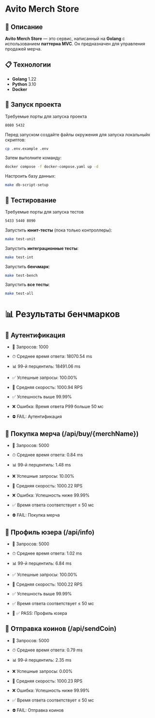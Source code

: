# Avito Merch Store

## 📌 Описание
**Avito Merch Store** — это сервис, написанный на **Golang** с использованием **паттерна MVC**. Он предназначен для управления продажей мерча.

## 📋 Технологии
- **Golang** 1.22
- **Python** 3.10
- **Docker**

## 🚀 Запуск проекта

Требуемые порты для запуска проекта
```sh
8080 5432 
```

Перед запуском создайте файлы окружения для запуска локальныйх скриптов:
```sh
cp .env.example .env
```

Затем выполните команду:
```sh
docker compose -f docker-compose.yaml up -d
```

Настроить базу данных:
```sh
make db-script-setup
```

## 🧪 Тестирование

Требуемые порты для запуска тестов
```sh
5433 5440 8090
```

Запустить **юнит-тесты** (пока только контроллеры):
```sh
make test-unit
```

Запустить **интеграционные тесты**:
```sh
make test-int
```

Запустить **бенчмарк**:
```sh
make test-bench
```

Запустить **все тесты**:
```sh
make test-all
```

# 📊  Результаты бенчмарков
## 🔹 Аутентификация
* 📌 Запросов: 1000
* ⏱ Среднее время ответа: 18070.54 ms
* 📊 99-й перцентиль: 18491.06 ms
* ✅ Успешные запросы: 100.00%
* 🚀 Средняя скорость: 1000.94 RPS

* ✅ Успешность выше 99.99%
* ❌ Ошибка: Время ответа P99 больше 50 мс

* ⛔ FAIL: Аутентификация

## 🔹 Покупка мерча (/api/buy/{merchName})
* 📌 Запросов: 5000
* ⏱ Среднее время ответа: 0.84 ms
* 📊 99-й перцентиль: 1.48 ms
* ❌ Успешные запросы: 10.00%
* 🚀 Средняя скорость: 1000.22 RPS

* ❌ Ошибка: Успешность ниже 99.99%
* ✅ Время ответа соответствует ≤ 50 мс

* ⛔ FAIL: Покупка мерча

## 🔹 Профиль юзера (/api/info)
* 📌 Запросов: 5000
* ⏱ Среднее время ответа: 1.02 ms
* 📊 99-й перцентиль: 6.84 ms
* ✅ Успешные запросы: 100.00%
* 🚀 Средняя скорость: 1000.22 RPS

* ✅ Успешность выше 99.99%
* ✅ Время ответа соответствует ≤ 50 мс

* 🎉 ✅ PASS: Профиль юзера

## 🔹 Отправка коинов (/api/sendCoin)
* 📌 Запросов: 5000
* ⏱ Среднее время ответа: 0.79 ms
* 📊 99-й перцентиль: 2.35 ms
* ❌ Успешные запросы: 0.00%
* 🚀 Средняя скорость: 1000.23 RPS

* ❌ Ошибка: Успешность ниже 99.99%
* ✅ Время ответа соответствует ≤ 50 мс

* ⛔ FAIL: Отправка коинов

